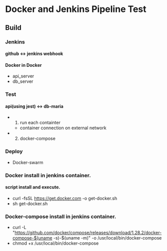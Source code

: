 # Docker and Jenkins Pipeline Test

## Build  
### Jenkins 
#### github <-> jenkins webhook
#### Docker in Docker  
- api_server  
- db_server  

### Test
#### api(using jest) <-> db-maria  
- 1. run each containter  
  - container connection on external network
- 2. docker-compose

### Deploy
- Docker-swarm

### Docker install in jenkins container.  
#### script install and execute.  
- curl -fsSL https://get.docker.com -o get-docker.sh  
- sh get-docker.sh

### Docker-compose install in jenkins container.  
- curl -L "https://github.com/docker/compose/releases/download/1.28.2/docker-compose-$(uname -s)-$(uname -m)" -o /usr/local/bin/docker-compose  
- chmod +x /usr/local/bin/docker-compose

